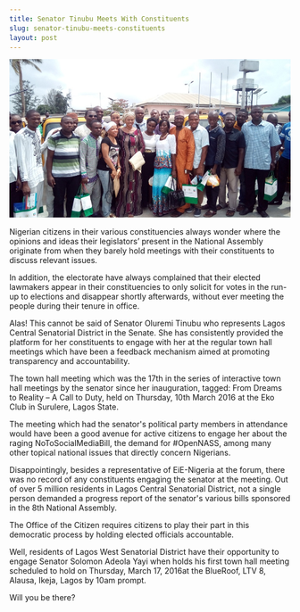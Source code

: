 ```yaml
---
title: Senator Tinubu Meets With Constituents
slug: senator-tinubu-meets-constituents
layout: post
---
```


![Senator Tinubu and Constituents](/media_root/file_archive/SenatorRemiMarch2016_V8mD4qu.jpg "Senator Tinubu meets with Constituents")

Nigerian citizens in their various constituencies always wonder where the opinions and ideas their legislators’ present in the National Assembly originate from when they barely hold meetings with their constituents to discuss relevant issues.

In addition, the electorate have always complained that their elected lawmakers appear in their constituencies to only solicit for votes in the run-up to elections and disappear shortly afterwards, without ever meeting the people during their tenure in office.

Alas! This cannot be said of Senator Oluremi Tinubu who represents Lagos Central Senatorial District in the Senate. She has consistently provided the platform for her constituents to engage with her at the regular town hall meetings which have been a feedback mechanism aimed at promoting transparency and accountability. 

The town hall meeting which was the 17th in the series of interactive town hall meetings by the senator since her inauguration, tagged: From Dreams to Reality – A Call to Duty, held on Thursday, 10th March 2016 at the Eko Club in Surulere, Lagos State.

The meeting which had the senator's political party members in attendance would have been a good avenue for active citizens to engage her about the raging NoToSocialMediaBill, the demand for #OpenNASS, among many other topical national issues that directly concern Nigerians. 

Disappointingly, besides a representative of EiE-Nigeria at the forum, there was no record of any constituents engaging the senator at the meeting. Out of over 5 million residents in Lagos Central Senatorial District, not a single person demanded a progress report of the senator's various bills sponsored in the 8th National Assembly.

The Office of the Citizen requires citizens to play their part in this democratic process by holding elected officials accountable.

Well, residents of Lagos West Senatorial District have their opportunity to engage Senator Solomon Adeola Yayi when holds his first town hall meeting scheduled to hold on Thursday, March 17, 2016at the BlueRoof, LTV 8, Alausa, Ikeja, Lagos by 10am prompt.

Will you be there?

